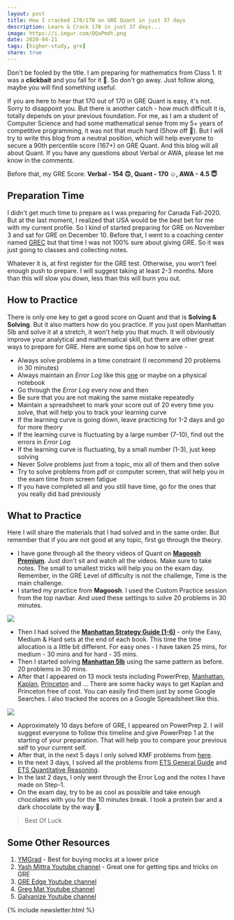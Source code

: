 ```yaml
---  
layout: post  
title: How I cracked 170/170 on GRE Quant in just 37 days  
description: Learn & Crack 170 in just 37 days...  
image: https://i.imgur.com/QQaPmdt.png  
date: 2020-04-21  
tags: [higher-study, gre]  
share: true  
---  
```

  
Don't be fooled by the title. I am preparing for mathematics from Class 1. It was a **clickbait** and you fall for it 🤣. So don't go away. Just follow along, maybe you will find something useful.  
  
If you are here to hear that 170 out of 170 in GRE Quant is easy, it's not. Sorry to disappoint you. But there is another catch - how much difficult it is, totally depends on your previous foundation. For me, as I am a student of Computer Science and had some mathematical sense from my 5+ years of competitive programming, it was not that much hard (Show off 🤣). But I will try to write this blog from a neutral position, which will help everyone to secure a 90th percentile score (167+) on GRE Quant. And this blog will all about Quant. If you have any questions about Verbal or AWA, please let me know in the comments.  
  
Before that, my GRE Score: **Verbal - 154 🙃, Quant - 170 ☺️, AWA - 4.5 😇**  
  
## Preparation Time  
I didn't get much time to prepare as I was preparing for Canada Fall-2020. But at the last moment, I realized that USA would be the best bet for me with my current profile. So I kind of started preparing for GRE on November 3 and sat for GRE on December 10. Before that, I went to a coaching center named [GREC](https://hsa.grecbd.com/) but that time I was not 100% sure about giving GRE. So it was just going to classes and collecting notes.  
  
Whatever it is, at first register for the GRE test. Otherwise, you won't feel enough push to prepare. I will suggest taking at least 2-3 months. More than this will slow you down, less than this will burn you out.  
  
## How to Practice  
There is only one key to get a good score on Quant and that is **Solving & Solving**. But it also matters how do you practice. If you just open Manhattan 5lb and solve it at a stretch, it won't help you that much. It will obviously improve your analytical and mathematical skill, but there are other great ways to prepare for GRE. Here are some tips on how to solve -  
  
- Always solve problems in a time constraint (I recommend 20 problems in 30 minutes)  
- Always maintain an *Error Log* like this [one](https://www.notion.so/dipta007/GRE-Error-Log-353536602c224b599f91c21c243cd37e) or maybe on a physical notebook  
- Go through the *Error Log* every now and then  
- Be sure that you are not making the same mistake repeatedly  
- Maintain a spreadsheet to mark your score out of 20 every time you solve, that will help you to track your learning curve  
- If the learning curve is going down, leave practicing for 1-2 days and go for more theory  
- If the learning curve is fluctuating by a large number (7-10), find out the errors in *Error Log*  
- If the learning curve is fluctuating, by a small number (1-3), just keep solving  
- Never Solve problems just from a topic, mix all of them and then solve  
- Try to solve problems from pdf or computer screen, that will help you in the exam time from screen fatigue  
- If you have completed all and you still have time, go for the ones that you really did bad previously  
  
## What to Practice  
Here I will share the materials that I had solved and in the same order. But remember that if you are not good at any topic, first go through the theory.  
  
- I have gone through all the theory videos of Quant on [**Magoosh Premium**](https://gre.magoosh.com/). Just don't sit and watch all the videos. Make sure to take notes. The small to smallest tricks will help you on the exam day. Remember, in the GRE Level of difficulty is not the challenge, Time is the main challenge.  
- I started my practice from **Magoosh**. I used the Custom Practice session from the top navbar. And used these settings to solve 20 problems in 30 minutes.  
  
![](https://i.imgur.com/4p4kbiB.png)  
  
- Then I had solved the **[Manhattan Strategy Guide (1-6)](https://www.amazon.com/Manhattan-Prep-GRE-Strategy-Guides/dp/1937707911)** - only the Easy, Medium & Hard sets at the end of each book. This time the time allocation is a little bit different. For easy ones - I have taken 25 mins, for medium - 30 mins and for hard - 35 mins.  
- Then I started solving **[Manhattan 5lb](https://www.amazon.com/lb-Book-GRE-Practice-Problems-ebook/dp/B07K6THGY1)** using the same pattern as before. 20 problems in 30 mins.  
- After that I appeared on 13 mock tests including PowerPrep, [Manhattan](https://www.manhattanprep.com/gre/free-gre-practice-test/), [Kaplan](https://www.kaptest.com/gre/free/gre-practice-test-options), [Princeton](https://www.princetonreview.com/grad/free-gre-practice-test) and ... There are some hacky ways to get Kaplan and Princeton free of cost. You can easily find them just by some Google Searches. I also tracked the scores on a Google Spreadsheet like this.  
  
![](https://i.imgur.com/i3l3zAF.png)  
  
- Approximately 10 days before of GRE, I appeared on PowerPrep 2. I will suggest everyone to follow this timeline and give PowerPrep 1 at the starting of your preparation. That will help you to compare your previous self to your current self.  
- After that, in the next 5 days I only solved KMF problems from [here](https://gre.kmf.com/practise).  
- In the next 3 days, I solved all the problems from [ETS General Guide](https://www.amazon.com/Official-Guide-Revised-General-Test/dp/007179123X) and [ETS Quantitative Reasoning](https://www.amazon.com/Official-Quantitative-Reasoning-Practice-Questions-ebook/dp/B071ZNW57H).  
- In the last 2 days, I only went through the Error Log and the notes I have made on Step-1.  
- On the exam day, try to be as cool as possible and take enough chocolates with you for the 10 minutes break. I took a protein bar and a dark chocolate by the way 🤣.  
  
> Best Of Luck  
  
## Some Other Resources  
1. [YMGrad](https://ymgrad.com/) - Best for buying mocks at a lower price  
2. [Yash Mittra Youtube channel](https://www.youtube.com/channel/UCUeocvBLLnLEcd9ibFH18dw) - Great one for getting tips and tricks on GRE  
3. [GRE Edge Youtube channel](https://www.youtube.com/user/GREedge2011)  
4. [Greg Mat Youtube channel](https://www.youtube.com/channel/UCktwzce9ncy_K78l1KBZkYQ)  
5. [Galvanize Youtube channel](https://www.youtube.com/channel/UCZKEgQZV2L9wEGuhuuXaNkQ)  
  
{% include newsletter.html %}